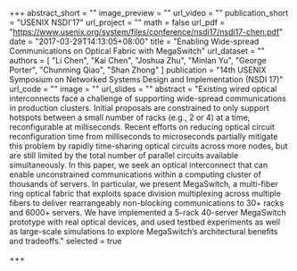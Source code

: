 +++
abstract_short = ""
image_preview = ""
url_video = ""
publication_short = "USENIX NSDI'17"
url_project = ""
math = false
url_pdf = "https://www.usenix.org/system/files/conference/nsdi17/nsdi17-chen.pdf"
date = "2017-03-29T14:13:05+08:00"
title = "Enabling Wide-spread Communications on Optical Fabric with MegaSwitch"
url_dataset = ""
authors = [
  "Li Chen", "Kai Chen", "Joshua Zhu", "Minlan Yu", "George Porter", "Chunming Qiao", "Shan Zhong"
]
publication = "14th USENIX Symposium on Networked Systems Design and Implementation (NSDI 17)"
url_code = ""
image = ""
url_slides = ""
abstract = "Existing wired optical interconnects face a challenge of supporting wide-spread communications in production clusters. Initial proposals are constrained to only support hotspots between a small number of racks (e.g., 2 or 4) at a time, reconfigurable at milliseconds. Recent efforts on reducing optical circuit reconfiguration time from milliseconds to microseconds partially mitigate this problem by rapidly time-sharing optical circuits across more nodes, but are still limited by the total number of parallel circuits available simultaneously. In this paper, we seek an optical interconnect that can enable unconstrained communications within a computing cluster of thousands of servers. In particular, we present MegaSwitch, a multi-fiber ring optical fabric that exploits space division multiplexing across multiple fibers to deliver rearrangeably non-blocking communications to 30+ racks and 6000+ servers. We have implemented a 5-rack 40-server MegaSwitch prototype with real optical devices, and used testbed experiments as well as large-scale simulations to explore MegaSwitch’s architectural benefits and tradeoffs."
selected = true

+++
